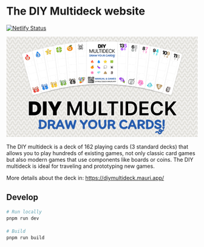 # The DIY Multideck website

[![Netlify Status](https://api.netlify.com/api/v1/badges/83573f23-0a71-4eb9-956c-5976f884b9a3/deploy-status)](https://app.netlify.com/sites/diymultideck/deploys)

![preview](/public/images/og.png)

The DIY multideck is a deck of 162 playing cards (3 standard decks) that allows you to play hundreds of existing games, not only classic card games but also modern games that use components like boards or coins. The DIY multideck is ideal for traveling and prototyping new games.

More details about the deck in: <https://diymultideck.mauri.app/>

## Develop

```zsh
# Run locally
pnpm run dev

# Build
pnpm run build
```
